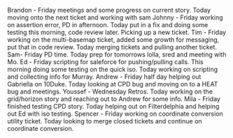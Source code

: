 Brandon - Friday meetings and some progress on current story. Today moving onto the next ticket and working with sam
Johnny - Friday working on assertion error, PD in afternoon. Today put in a fix and doing some testing this morning, code review later. Picking up a new ticket.
Tim - Friday working on the multi-basemap ticket, added some growth for messaging, put that in code review. Today merging tickets and pulling another ticket.
Sam- Friday PD time. Today prep for tomorrows lolla, sred and meeting with Mo.
Ed - Friday scripting for saleforce for pushing/pulling calls. This morning doing some testing on the quick iso. Today working on scripting and collecting info for Murray.
Andrew - Friday half day helping out Gabriella on 10Duke. Today looking at CPD bug and moving on to a HEAT bug and meetings.
Youssef - Wednesday Retros. Today working on the grid/horizon story and reaching out to Andrew for some info.
Mila - Friday finished testing CPD story. Today helping out on Filterdelphia and helping out Ed with iso testing. 
Spencer - Friday working on coordinate conversion utility ticket. Today looking to merge closed tickets and continue on coordinate conversion.